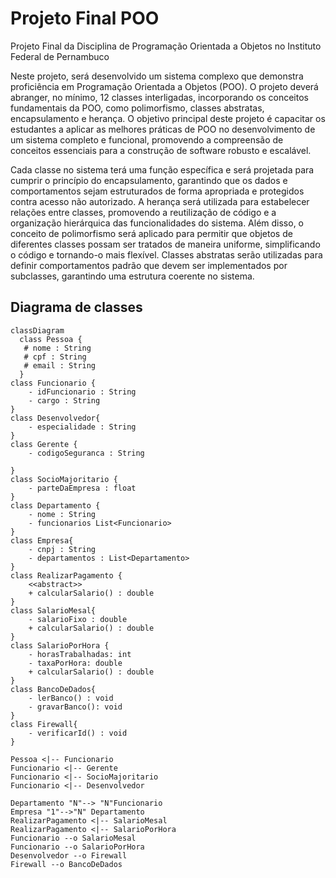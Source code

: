 # Projeto Final POO

Projeto Final da Disciplina de Programação Orientada a Objetos no Instituto Federal de Pernambuco

Neste projeto, será desenvolvido um sistema complexo que demonstra proficiência em Programação Orientada a Objetos (POO). O projeto deverá abranger, no mínimo, 12 classes interligadas, incorporando os conceitos fundamentais da POO, como polimorfismo, classes abstratas, encapsulamento e herança. 
O objetivo principal deste projeto é capacitar os estudantes a aplicar as melhores práticas de POO no desenvolvimento de um sistema completo e funcional, promovendo a compreensão de conceitos essenciais para a construção de software robusto e escalável.

Cada classe no sistema terá uma função específica e será projetada para cumprir o princípio do encapsulamento, garantindo que os dados e comportamentos sejam estruturados de forma apropriada e protegidos contra acesso não autorizado.
A herança será utilizada para estabelecer relações entre classes, promovendo a reutilização de código e a organização hierárquica das funcionalidades do sistema.
Além disso, o conceito de polimorfismo será aplicado para permitir que objetos de diferentes classes possam ser tratados de maneira uniforme, simplificando o código e tornando-o mais flexível. 
Classes abstratas serão utilizadas para definir comportamentos padrão que devem ser implementados por subclasses, garantindo uma estrutura coerente no sistema.

## Diagrama de classes
```mermaid
classDiagram
  class Pessoa {
   # nome : String
   # cpf : String
   # email : String 
  }
class Funcionario {
    - idFuncionario : String
    - cargo : String
}
class Desenvolvedor{
    - especialidade : String
}
class Gerente {
    - codigoSeguranca : String

}
class SocioMajoritario {
    - parteDaEmpresa : float 
}
class Departamento {
    - nome : String
    - funcionarios List<Funcionario>
}
class Empresa{
    - cnpj : String
    - departamentos : List<Departamento>
}
class RealizarPagamento {
    <<abstract>>
    + calcularSalario() : double
}
class SalarioMesal{
    - salarioFixo : double
    + calcularSalario() : double
}
class SalarioPorHora {
    - horasTrabalhadas: int
    - taxaPorHora: double
    + calcularSalario() : double
}
class BancoDeDados{
    - lerBanco() : void
    - gravarBanco(): void 
}
class Firewall{
    - verificarId() : void
}

Pessoa <|-- Funcionario
Funcionario <|-- Gerente
Funcionario <|-- SocioMajoritario
Funcionario <|-- Desenvolvedor

Departamento "N"--> "N"Funcionario
Empresa "1"-->"N" Departamento
RealizarPagamento <|-- SalarioMesal
RealizarPagamento <|-- SalarioPorHora
Funcionario --o SalarioMesal
Funcionario --o SalarioPorHora
Desenvolvedor --o Firewall
Firewall --o BancoDeDados

